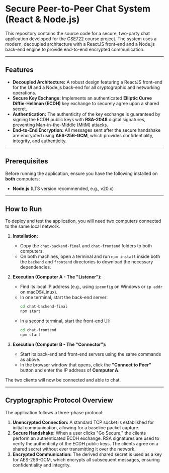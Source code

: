 # Secure Peer-to-Peer Chat System (React & Node.js)

This repository contains the source code for a secure, two-party chat application developed for the CSE722 course project. The system uses a modern, decoupled architecture with a ReactJS front-end and a Node.js back-end engine to provide end-to-end encrypted communication.

---

## Features

* **Decoupled Architecture:** A robust design featuring a ReactJS front-end for the UI and a Node.js back-end for all cryptographic and networking operations.
* **Secure Key Exchange:** Implements an authenticated **Elliptic Curve Diffie-Hellman (ECDH)** key exchange to securely agree upon a shared secret.
* **Authentication:** The authenticity of the key exchange is guaranteed by signing the ECDH public keys with **RSA-2048** digital signatures, preventing Man-in-the-Middle (MitM) attacks.
* **End-to-End Encryption:** All messages sent after the secure handshake are encrypted using **AES-256-GCM**, which provides confidentiality, integrity, and authenticity.

---

## Prerequisites

Before running the application, ensure you have the following installed on **both** computers:

* **Node.js** (LTS version recommended, e.g., v20.x)

---

## How to Run

To deploy and test the application, you will need two computers connected to the same local network.

1.  **Installation:**
    * Copy the `chat-backend-final` and `chat-frontend` folders to both computers.
    * On both machines, open a terminal and run `npm install` inside both the `backend` and `frontend` directories to download the necessary dependencies.

2.  **Execution (Computer A - The "Listener"):**
    * Find its local IP address (e.g., using `ipconfig` on Windows or `ip addr` on macOS/Linux).
    * In one terminal, start the back-end server:
        ```bash
        cd chat-backend-final
        npm start
        ```
    * In a second terminal, start the front-end UI:
        ```bash
        cd chat-frontend
        npm start
        ```

3.  **Execution (Computer B - The "Connector"):**
    * Start its back-end and front-end servers using the same commands as above.
    * In the browser window that opens, click the **"Connect to Peer"** button and enter the IP address of **Computer A**.

The two clients will now be connected and able to chat.

---

## Cryptographic Protocol Overview

The application follows a three-phase protocol:

1.  **Unencrypted Connection:** A standard TCP socket is established for initial communication, allowing for a baseline packet capture.
2.  **Secure Handshake:** When a user clicks "Go Secure," the clients perform an authenticated ECDH exchange. RSA signatures are used to verify the authenticity of the ECDH public keys. The clients agree on a shared secret without ever transmitting it over the network.
3.  **Encrypted Communication:** The derived shared secret is used as a key for AES-256-GCM, which encrypts all subsequent messages, ensuring confidentiality and integrity.

